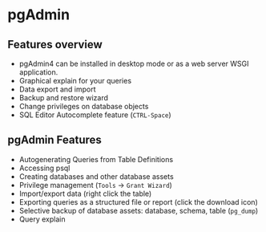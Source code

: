 # pgAdmin

## Features overview

- pgAdmin4 can be installed in desktop mode or as a web server WSGI application.
- Graphical explain for your queries
- Data export and import
- Backup and restore wizard
- Change privileges on database objects
- SQL Editor Autocomplete feature (`CTRL-Space`)


## pgAdmin Features

- Autogenerating Queries from Table Definitions
- Accessing psql
- Creating databases and other database assets
- Privilege management (`Tools` → `Grant Wizard`)
- Import/export data (right click the table)
- Exporting queries as a structured file or report (click the download icon)
- Selective backup of database assets: database, schema, table (`pg_dump`)
- Query explain